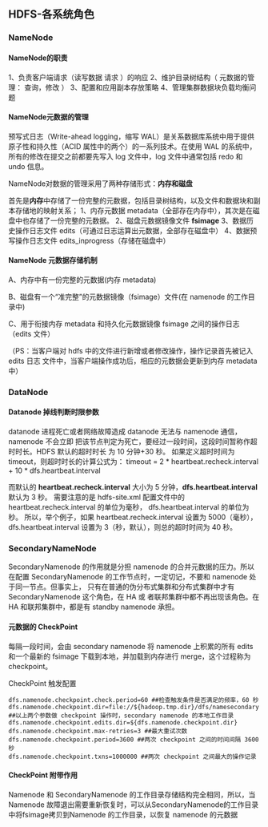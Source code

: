 ## HDFS-各系统角色

### NameNode

#### NameNode的职责

1、负责客户端请求（读写数据  请求 ）的响应 
2、维护目录树结构（ 元数据的管理： 查询，修改 ）
3、配置和应用副本存放策略
4、管理集群数据块负载均衡问题

#### NameNode元数据的管理

预写式日志（Write-ahead logging，缩写 WAL）是关系数据库系统中用于提供原子性和持久性（ACID 属性中的两个）的一系列技术。在使用 WAL 的系统中，所有的修改在提交之前都要先写入 log 文件中，log 文件中通常包括 redo 和 undo 信息。

NameNode对数据的管理采用了两种存储形式：**内存和磁盘**

首先是**内存**中存储了一份完整的元数据，包括目录树结构，以及文件和数据块和副本存储地的映射关系；
1、内存元数据 metadata（全部存在内存中），其次是在磁盘中也存储了一份完整的元数据。
2、磁盘元数据镜像文件 **fsimage**
3、数据历史操作日志文件 edits（可通过日志运算出元数据，全部存在磁盘中）
4、数据预写操作日志文件 edits_inprogress（存储在磁盘中）

#### NameNode 元数据存储机制

A、内存中有一份完整的元数据(内存 metadata)

B、磁盘有一个“准完整”的元数据镜像（fsimage）文件(在 namenode 的工作目录中)

C、用于衔接内存 metadata 和持久化元数据镜像 fsimage 之间的操作日志（edits 文件）

（PS：当客户端对 hdfs 中的文件进行新增或者修改操作，操作记录首先被记入 edits 日志 文件中，当客户端操作成功后，相应的元数据会更新到内存 metadata 中）

### DataNode

#### Datanode 掉线判断时限参数

datanode 进程死亡或者网络故障造成 datanode 无法与 namenode 通信，namenode 不会立即 把该节点判定为死亡，要经过一段时间，这段时间暂称作超时时长。HDFS 默认的超时时长 为 10 分钟+30 秒。
如果定义超时时间为 timeout，则超时时长的计算公式为： 
timeout = 2 * heartbeat.recheck.interval + 10 * dfs.heartbeat.interval

而默认的 **heartbeat.recheck.interval** 大小为 5 分钟，**dfs.heartbeat.interval** 默认为 3 秒。 需要注意的是 hdfs-site.xml 配置文件中的 heartbeat.recheck.interval 的单位为毫秒， dfs.heartbeat.interval 的单位为秒。 所以，举个例子，如果 heartbeat.recheck.interval 设置为 5000（毫秒），dfs.heartbeat.interval 设置为 3（秒，默认），则总的超时时间为 40 秒。

### SecondaryNameNode

SecondaryNamenode 的作用就是分担 namenode 的合并元数据的压力。所以在配置 SecondaryNamenode 的工作节点时，一定切记，不要和 namenode 处于同一节点。但事实上， 只有在普通的伪分布式集群和分布式集群中才有SecondaryNamenode 这个角色，在 HA 或 者联邦集群中都不再出现该角色。在 HA 和联邦集群中，都是有 standby namenode 承担。

#### 元数据的 CheckPoint

每隔一段时间，会由 secondary namenode 将 namenode 上积累的所有 edits 和一个最新的 fsimage 下载到本地，并加载到内存进行 merge，这个过程称为 checkpoint。

CheckPoint 触发配置

```shell
dfs.namenode.checkpoint.check.period=60 ##检查触发条件是否满足的频率，60 秒
dfs.namenode.checkpoint.dir=file://${hadoop.tmp.dir}/dfs/namesecondary
##以上两个参数做 checkpoint 操作时，secondary namenode 的本地工作目录
dfs.namenode.checkpoint.edits.dir=${dfs.namenode.checkpoint.dir}
dfs.namenode.checkpoint.max-retries=3 ##最大重试次数
dfs.namenode.checkpoint.period=3600 ##两次 checkpoint 之间的时间间隔 3600 秒
dfs.namenode.checkpoint.txns=1000000 ##两次 checkpoint 之间最大的操作记录
```

#### CheckPoint 附带作用

Namenode 和 SecondaryNamenode 的工作目录存储结构完全相同，所以，当 Namenode 故障退出需要重新恢复时，可以从SecondaryNamenode的工作目录中将fsimage拷贝到Namenode 的工作目录，以恢复 namenode 的元数据

















